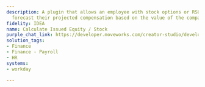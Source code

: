 ```yaml
---
description: A plugin that allows an employee with stock options or RSU grants to
  forecast their projected compensation based on the value of the company's stock.
fidelity: IDEA
name: Calculate Issued Equity / Stock
purple_chat_link: https://developer.moveworks.com/creator-studio/developer-tools/purple-chat/?conversation=%7B%22startTimestamp%22%3A%2211%3A43+AM%22%2C%22messages%22%3A%5B%7B%22role%22%3A%22user%22%2C%22parts%22%3A%5B%7B%22richText%22%3A%22%3Cp%3EWhat+are+my+stock+options+worth+if+%24ACME+goes+to+%24150%3F%3C%2Fp%3E%22%7D%5D%7D%2C%7B%22role%22%3A%22assistant%22%2C%22parts%22%3A%5B%7B%22richText%22%3A%22%E2%9C%85+Identify+request+for+stock+valuation%3Cbr%3E%E2%9C%85+Fetching+current+company+valuation+and+outstanding+stock%3Cbr%3E%F0%9F%94%81+Calculating+stock+value%22%7D%5D%7D%2C%7B%22role%22%3A%22assistant%22%2C%22parts%22%3A%5B%7B%22richText%22%3A%22Based+on+the+latest+company+valuation%2C+here+are+the+details+for+the+value+of+your+issued+stock%3A%22%7D%2C%7B%22richText%22%3A%22%3Cb%3EStock+Valuation+Summary%3C%2Fb%3E%3Cbr%3E%3Cp%3EFind+the+value+of+your+current+holdings%3A%3Cbr%3E%3Cb%3ECompany+Valuation%3A%3C%2Fb%3E+%24500+Billion%3Cbr%3E%3Cb%3EOutstanding+Shares%3A%3C%2Fb%3E+5+Million%3Cbr%3E%3Cb%3EYour+Shares%3A%3C%2Fb%3E+10%2C000%3Cbr%3E%3Cb%3EValue+per+Share%3A%3C%2Fb%3E+%24150%3Cbr%3E%3Cb%3EYour+Total+Stock+Value%3A%3C%2Fb%3E+%241%2C500%2C000%3C%2Fp%3E%22%7D%5D%7D%5D%7D
solution_tags:
- Finance
- Finance - Payroll
- HR
systems:
- workday

---
```

